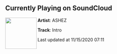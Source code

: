 ## Currently Playing on SoundCloud

[<img align="left" width="100" src="https://i1.sndcdn.com/artworks-v77PWmTP0VULBXHW-bXwHcA-t50x50.jpg">](https://soundcloud.com/ashezmusic/intro-1)

**Artist**: ASHEZ 

**Track**: Intro

Last updated at 11/15/2020 07:11
